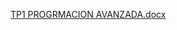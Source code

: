 [TP1 PROGRMACION AVANZADA.docx](https://github.com/user-attachments/files/20019606/TP1.PROGRMACION.AVANZADA.docx)
